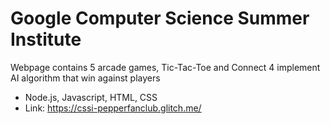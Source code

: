 # Google Computer Science Summer Institute
Webpage contains 5 arcade games, Tic-Tac-Toe and Connect 4 implement AI algorithm that win against players
- Node.js, Javascript, HTML, CSS
- Link: https://cssi-pepperfanclub.glitch.me/
